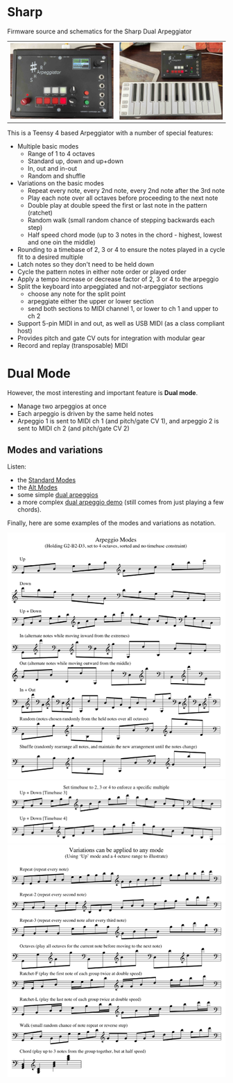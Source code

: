 # Sharp
Firmware source and schematics for the Sharp Dual Arpeggiator

<table>
  <tr>
    <td><img src="Pics/IMG_0296.jpg" alt="Sharp Dual Arpeggiator" width="500px"></td>
    <td><img src="Pics/IMG_0294.jpeg" alt="With USB keyboard" width="500px"></td>
  </tr>  
</table>

This is a Teensy 4 based Arpeggiator with a number of special features:

- Multiple basic modes
  - Range of 1 to 4 octaves
  - Standard up, down and up+down
  - In, out and in-out 
  - Random and shuffle
- Variations on the basic modes
  - Repeat every note, every 2nd note, every 2nd note after the 3rd note
  - Play each note over all octaves before proceeding to the next note
  - Double play at double speed the first or last note in the pattern (ratchet)
  - Random walk (small random chance of stepping backwards each step)
  - Half speed chord mode (up to 3 notes in the chord - highest, lowest and one oin the middle)
- Rounding to a timebase of 2, 3 or 4 to ensure the notes played in a cycle fit to a desired multiple
- Latch notes so they don't need to be held down
- Cycle the pattern notes in either note order or played order
- Apply a tempo increase or decrease factor of 2, 3 or 4 to the arpeggio
- Split the keyboard into arpeggiated and not-arpeggiator sections
  - choose any note for the split point
  - arpeggiate either the upper or lower section
  - send both sections to MIDI channel 1, or lower to ch 1 and upper to ch 2
- Support 5-pin MIDI in and out, as well as USB MIDI (as a class compliant host)
- Provides pitch and gate CV outs for integration with modular gear
- Record and replay (transposable) MIDI

# Dual Mode
However, the most interesting and important feature is **Dual mode**.

- Manage two arpeggios at once
- Each arpeggio is driven by the same held notes
- Arpeggio 1 is sent to MIDI ch 1 (and pitch/gate CV 1), and arpeggio 2 is sent to MIDI ch 2 (and pitch/gate CV 2)

## Modes and variations 

Listen:

- the <a href="http://thewessens.net/Sharp/Standard Modes.mp3">Standard Modes</a>
- the <a href="http://thewessens.net/Sharp/AltModes.mp3">Alt Modes</a>
- some simple <a href="http://thewessens.net/Sharp/Simple Dual.mp3">dual arpeggios</a>
- a more complex <a href="http://thewessens.net/Sharp/Dual Demo.mp3">dual arpeggio demo</a> (still comes from just playing a few chords).

Finally, here are some examples of the modes and variations as notation.

<img src="Docs/Modes.png" alt="Modes" width="650px">
<img src="Docs/Timebase.png" alt="Timebase" width="650px">
<img src="Docs/Variations.png" alt="Variations" width="650px">
